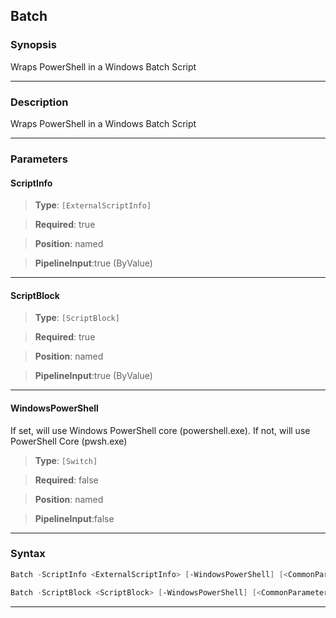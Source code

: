 
Batch
-----
### Synopsis
Wraps PowerShell in a Windows Batch Script

---
### Description

Wraps PowerShell in a Windows Batch Script

---
### Parameters
#### **ScriptInfo**

> **Type**: ```[ExternalScriptInfo]```

> **Required**: true

> **Position**: named

> **PipelineInput**:true (ByValue)



---
#### **ScriptBlock**

> **Type**: ```[ScriptBlock]```

> **Required**: true

> **Position**: named

> **PipelineInput**:true (ByValue)



---
#### **WindowsPowerShell**

If set, will use Windows PowerShell core (powershell.exe).  If not, will use PowerShell Core (pwsh.exe)



> **Type**: ```[Switch]```

> **Required**: false

> **Position**: named

> **PipelineInput**:false



---
### Syntax
```PowerShell
Batch -ScriptInfo <ExternalScriptInfo> [-WindowsPowerShell] [<CommonParameters>]
```
```PowerShell
Batch -ScriptBlock <ScriptBlock> [-WindowsPowerShell] [<CommonParameters>]
```
---



